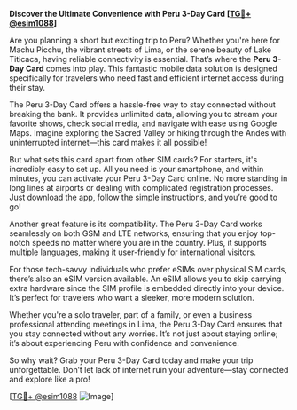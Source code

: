 **Discover the Ultimate Convenience with Peru 3-Day Card [[TG💪+ @esim1088](https://t.me/s/esim1088)]**

Are you planning a short but exciting trip to Peru? Whether you're here for Machu Picchu, the vibrant streets of Lima, or the serene beauty of Lake Titicaca, having reliable connectivity is essential. That’s where the **Peru 3-Day Card** comes into play. This fantastic mobile data solution is designed specifically for travelers who need fast and efficient internet access during their stay.

The Peru 3-Day Card offers a hassle-free way to stay connected without breaking the bank. It provides unlimited data, allowing you to stream your favorite shows, check social media, and navigate with ease using Google Maps. Imagine exploring the Sacred Valley or hiking through the Andes with uninterrupted internet—this card makes it all possible! 

But what sets this card apart from other SIM cards? For starters, it's incredibly easy to set up. All you need is your smartphone, and within minutes, you can activate your Peru 3-Day Card online. No more standing in long lines at airports or dealing with complicated registration processes. Just download the app, follow the simple instructions, and you’re good to go!

Another great feature is its compatibility. The Peru 3-Day Card works seamlessly on both GSM and LTE networks, ensuring that you enjoy top-notch speeds no matter where you are in the country. Plus, it supports multiple languages, making it user-friendly for international visitors.

For those tech-savvy individuals who prefer eSIMs over physical SIM cards, there’s also an eSIM version available. An eSIM allows you to skip carrying extra hardware since the SIM profile is embedded directly into your device. It’s perfect for travelers who want a sleeker, more modern solution.

Whether you're a solo traveler, part of a family, or even a business professional attending meetings in Lima, the Peru 3-Day Card ensures that you stay connected without any worries. It’s not just about staying online; it’s about experiencing Peru with confidence and convenience.

So why wait? Grab your Peru 3-Day Card today and make your trip unforgettable. Don’t let lack of internet ruin your adventure—stay connected and explore like a pro! 

[[TG💪+ @esim1088](https://t.me/s/esim1088) ![Image](https://i.postimg.cc/Y0z9fWf4/image.png)]